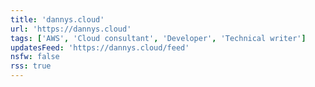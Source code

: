 ```yaml
---
title: 'dannys.cloud'
url: 'https://dannys.cloud'
tags: ['AWS', 'Cloud consultant', 'Developer', 'Technical writer']
updatesFeed: 'https://dannys.cloud/feed'
nsfw: false
rss: true
---
```

